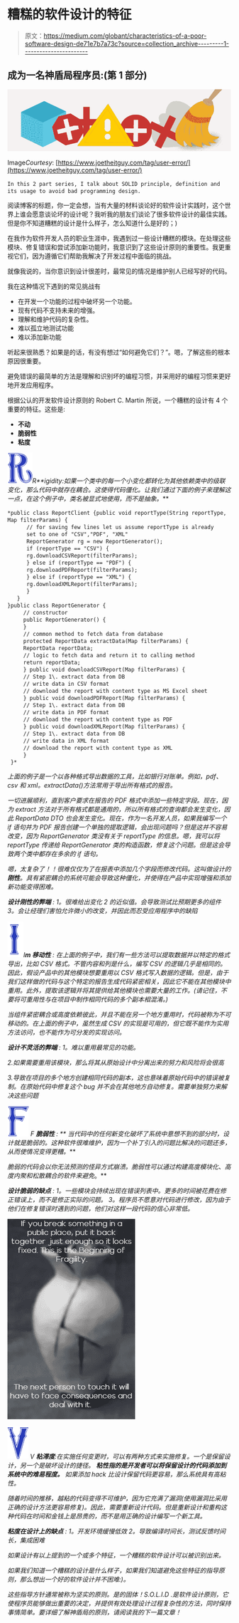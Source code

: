 # 糟糕的软件设计的特征

> 原文：<https://medium.com/globant/characteristics-of-a-poor-software-design-de71e7b7a73c?source=collection_archive---------1----------------------->

## 成为一名神盾局程序员:(第 1 部分)

![](img/8a4512ba53c01368b9865c35ae0b6e57.png)

Image*Courtesy*: [https://www.joetheitguy.com/tag/user-error/](https://www.joetheitguy.com/tag/user-error/)

```
In this 2 part series, I talk about SOLID principle, definition and its usage to avoid bad programming design.
```

阅读博客的标题，你一定会想，当有大量的材料谈论好的软件设计实践时，这个世界上谁会愿意谈论坏的设计呢？我听我的朋友们谈论了很多软件设计的最佳实践。但是你不知道糟糕的设计是什么样子，怎么知道什么是好的；)

在我作为软件开发人员的职业生涯中，我遇到过一些设计糟糕的模块。在处理这些模块、修复错误和尝试添加新功能时，我意识到了这些设计原则的重要性。我更重视它们，因为遵循它们帮助我解决了开发过程中面临的挑战。

就像我说的，当你意识到设计很差时，最常见的情况是维护别人已经写好的代码。

我在这种情况下遇到的常见挑战有

*   在开发一个功能的过程中破坏另一个功能。
*   现有代码不支持未来的增强。
*   理解和维护代码的复杂性。
*   难以孤立地测试功能
*   难以添加新功能

听起来很熟悉？如果是的话，有没有想过“如何避免它们？”。嗯，了解这些的根本原因很重要。

避免错误的最简单的方法是理解和识别坏的编程习惯，并采用好的编程习惯来更好地开发应用程序。

根据公认的开发软件设计原则的 Robert C. Martin 所说，一个糟糕的设计有 4 个重要的特征。这些是:

*   ****不动****
*   ****脆弱性****
*   ****粘度****

*![R](img/014bdf87541820768dedb41ed7caca7d.png)R**igidity:*如果一个类中的每一个小变化都转化为其他依赖类中的级联变化，那么代码中就存在耦合。这使得代码僵化。让我们通过下面的例子来理解这一点，在这个例子中，类名被显式地使用，而不是抽象。****

```
*public class ReportClient {public void reportType(String reportType, Map filterParams) {
      // for saving few lines let us assume reportType is already 
      set to one of "CSV","PDF", "XML"        
      ReportGenerator rg = new ReportGenerator();
      if (reportType == "CSV") {
      rg.downloadCSVReport(filterParams);
      } else if (reportType == "PDF") {
      rg.downloadPDFReport(filterParams);
      } else if (reportType == "XML") {
      rg.downloadXMLReport(filterParams);
      }
   }
}public class ReportGenerator {
     // constructor
     public ReportGenerator() {
     }
     // common method to fetch data from database
     protected ReportData extractData(Map filterParams) {
     ReportData reportData;
     // logic to fetch data and return it to calling method
     return reportData;
     } public void downloadCSVReport(Map filterParams) {
     // Step 1\. extract data from DB
     // write data in CSV format
     // download the report with content type as MS Excel sheet
     } public void downloadPDFReport(Map filterParams) {
     // Step 1\. extract data from DB
     // write data in PDF format
     // download the report with content type as PDF
     } public void downloadXMLReport(Map filterParams) {
     // Step 1\. extract data from DB
     // write data in XML format
     // download the report with content type as XML
     }
 }*
```

*上面的例子是一个以各种格式导出数据的工具，比如银行对账单。例如，pdf、csv 和 xml。extractData()方法常用于导出所有格式的报告。*

*一切进展顺利，直到客户要求在报告的 PDF 格式中添加一些特定字段。现在，因为 extract 方法对于所有格式都是通用的，所以所有格式的查询都会发生变化，因此 ReportData DTO 也会发生变化。现在，作为一名开发人员，如果我编写一个 if 语句并为 PDF 报告创建一个单独的提取逻辑，会出现问题吗？但是这并不容易改变，因为 ReportGenerator 类没有关于 reportType 的信息。嗯，我可以将 reportType 传递给 ReportGenerator 类的构造函数，修复这个问题。但是这会导致两个类中都存在多余的 if 语句。*

*嗯，太复杂了！！很难仅仅为了在报表中添加几个字段而修改代码。这叫做设计的**刚性**。具有紧密耦合的系统可能会导致这种僵化，并使得在产品中实现增强和添加新功能变得困难。*

***设计刚性的弊端** :
1。很难给出变化
2 的近似值。会导致测试比预期更多的组件
3。会让经理们害怕允许微小的改变，并因此而忍受应用程序中的缺陷*

*![I](img/42a639b2bf45105277a7a1bcdb31cd15.png)I**m 移动性** : 在上面的例子中，我们有一些方法可以提取数据并以特定的格式导出，比如 CSV 格式。不管内容和列是什么，编写 CSV 的逻辑几乎是相同的。因此，假设产品中的其他模块想要重用以 CSV 格式写入数据的逻辑。但是，由于我们这样做的代码与这个特定的报告生成代码紧密相关，因此它不能在其他模块中重用。此外，提取该逻辑并将其提供给其他模块也需要大量的工作。(请记住，不要将可重用性与在项目中制作相同代码的多个副本相混淆。)*

*当组件紧密耦合或高度依赖彼此，并且不能在另一个地方重用时，代码被称为不可移动的。在上面的例子中，虽然生成 CSV 的实现是可用的，但它既不能作为实用方法访问，也不能作为可分发的实现访问。*

***设计不灵活的弊端** :
1。难以重用最常见的功能。*

*2.如果需要重用该模块，那么将其从原始设计中分离出来的努力和风险将会很高*

*3.导致在项目的多个地方创建相同代码的副本，这也意味着原始代码中的错误被复制。在原始代码中修复这个 bug 并不会在其他地方自动修复。需要单独努力来解决这些问题*

*![F](img/a01b33e9057ab7863124b59bd639192d.png)  F   **脆弱性** : ** *当代码中的任何新变化破坏了系统中意想不到的部分时，设计就是脆弱的。这种软件很难维护，因为一个补丁引入的问题比解决的问题还多，从而使情况变得更糟。****

*脆弱的代码会以你无法预测的怪异方式崩溃。脆弱性可以通过构建高度模块化、高度内聚和松散耦合的软件来避免*。**

***设计脆弱的缺点** :
1。一些模块会持续出现在错误列表中。更多的时间被花费在修正错误上，而不是修正实际的问题。
3。程序员不愿意对代码进行修改，因为由于他们在修复错误时遇到的问题，他们对这样一段代码的信心非常低。*

*![](img/7d4275838a1c5972ad5813f0b6db4a83.png)*

*![V](img/0271374a29826bd1ace6379fadd570dd.png)  V   **粘滞度**:在实施任何变更时，可以有两种方式来实施修复。一个是保留设计，另一个是破坏设计的捷径。 ***粘性指的是开发者可以将保留设计的代码添加到系统中的难易程度。*** 如果添加 hack 比设计保留代码更容易，那么系统具有高粘性。*

*随着时间的推移，越粘的代码变得不可维护，因为它充满了漏洞(使用漏洞比采用正确的设计方法更容易修复)。因此，需要重新设计代码。但是重新设计和重构这种代码在时间和金钱上是昂贵的，而不是用正确的设计编写一个新工具。*

***粘度在设计上的缺点** :
1。开发环境缓慢低效
2。导致编译时间长，测试反馈时间长，集成困难*

*如果设计有以上提到的一个或多个特征，一个糟糕的软件设计可以被识别出来。*

*如果我们知道一个糟糕的设计是什么样子，如果我们知道避免这些特征的指导原则，那么想出一个好的软件设计并不困难:)。*

*这些指导方针通常被称为坚实的原则。是的固体！S.O.L.I.D .是软件设计原则，它使程序员能够做出重要的决定，并提供有效处理设计过程复杂性的方法，同时保持事情简单。要详细了解神盾局的原则，请阅读我的下一篇文章！*